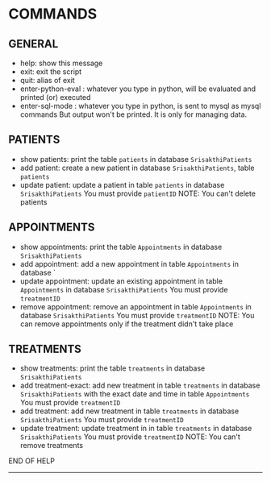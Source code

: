 COMMANDS
========

GENERAL
-------
- help: show this message
- exit: exit the script
- quit: alias of exit
- enter-python-eval : whatever you type in python, will be evaluated and printed (or) executed
- enter-sql-mode : whatever you type in python, is sent to mysql as mysql commands
                   But output won't be printed. It is only for managing data.

PATIENTS
--------
- show patients: print the table `patients` in database `SrisakthiPatients`
- add patient: create a new patient
               in database `SrisakthiPatients`, table `patients`
- update patient: update a patient in table `patients` in database `SrisakthiPatients`
                  You must provide `patientID`
NOTE: You can't delete patients

APPOINTMENTS
------------
- show appointments: print the table `Appointments` in database `SrisakthiPatients`
- add appointment: add a new appointment in table `Appointments` in database `
- update appointment: update an existing appointment in table `Appointments` in database `SrisakthiPatients`
                    You must provide `treatmentID`
- remove appointment: remove an appointment in table `Appointments` in database `SrisakthiPatients`
                      You must provide `treatmentID`
NOTE: You can remove appointments only if the treatment didn't take place

TREATMENTS
----------
- show treatments: print the table `treatments` in database `SrisakthiPatients`
- add treatment-exact: add new treatment in table `treatments` in database `SrisakthiPatients`
                       with the exact date and time in table `Appointments`
                       You must provide `treatmentID`
- add treatment: add new treatment in table `treatments` in database `SrisakthiPatients`
                 You must provide `treatmentID`
- update treatment: update treatment in in table `treatments` in database `SrisakthiPatients`
                    You must provide `treatmentID`
NOTE: You can't remove treatments

END OF HELP

---